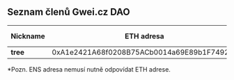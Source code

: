 ## Seznam členů Gwei.cz DAO


Nickname        | ETH adresa                                  | ENS*               | Členem od
---             | ---                                         | ---                | ---       
**tree**        | 0xA1e2421A68f0208B75ACb0014a69E89b1F7492ea  | tree.gweicz.eth    | -         

*Pozn. ENS adresa nemusí nutně odpovídat ETH adrese.
